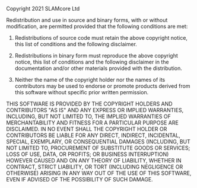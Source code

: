 Copyright 2021 SLAMcore Ltd

Redistribution and use in source and binary forms, with or without modification, are permitted
provided that the following conditions are met:

1.  Redistributions of source code must retain the above copyright notice, this list of conditions
    and the following disclaimer.

2.  Redistributions in binary form must reproduce the above copyright notice, this list of
    conditions and the following disclaimer in the documentation and/or other materials provided
    with the distribution.

3.  Neither the name of the copyright holder nor the names of its contributors may be used to
    endorse or promote products derived from this software without specific prior written
    permission.

THIS SOFTWARE IS PROVIDED BY THE COPYRIGHT HOLDERS AND CONTRIBUTORS "AS IS" AND ANY EXPRESS OR
IMPLIED WARRANTIES, INCLUDING, BUT NOT LIMITED TO, THE IMPLIED WARRANTIES OF MERCHANTABILITY AND
FITNESS FOR A PARTICULAR PURPOSE ARE DISCLAIMED. IN NO EVENT SHALL THE COPYRIGHT HOLDER OR
CONTRIBUTORS BE LIABLE FOR ANY DIRECT, INDIRECT, INCIDENTAL, SPECIAL, EXEMPLARY, OR CONSEQUENTIAL
DAMAGES (INCLUDING, BUT NOT LIMITED TO, PROCUREMENT OF SUBSTITUTE GOODS OR SERVICES; LOSS OF USE,
DATA, OR PROFITS; OR BUSINESS INTERRUPTION) HOWEVER CAUSED AND ON ANY THEORY OF LIABILITY, WHETHER
IN CONTRACT, STRICT LIABILITY, OR TORT (INCLUDING NEGLIGENCE OR OTHERWISE) ARISING IN ANY WAY OUT OF
THE USE OF THIS SOFTWARE, EVEN IF ADVISED OF THE POSSIBILITY OF SUCH DAMAGE.
